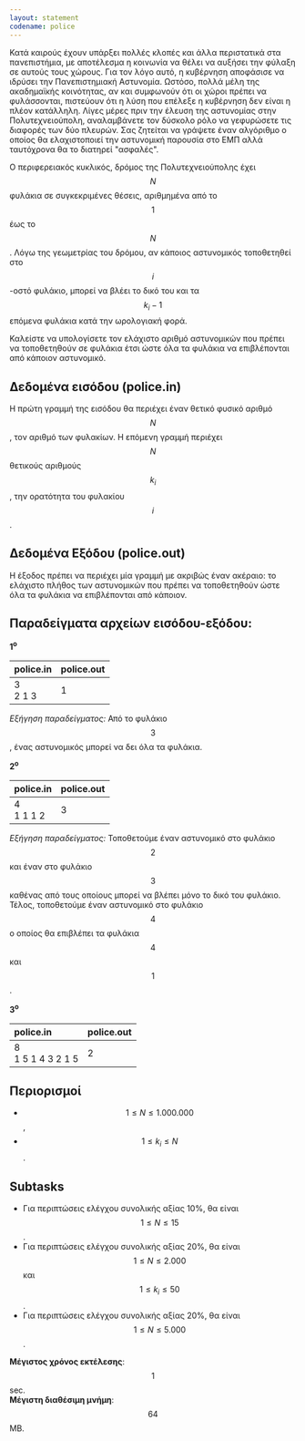 ```yaml
---
layout: statement
codename: police
---
```


Κατά καιρούς έχουν υπάρξει πολλές κλοπές και άλλα περιστατικά στα πανεπιστήμια, με αποτέλεσμα η κοινωνία να θέλει να αυξήσει την φύλαξη σε αυτούς τους χώρους. Για τον λόγο αυτό, η κυβέρνηση αποφάσισε να ιδρύσει την Πανεπιστημιακή Αστυνομία. Ωστόσο, πολλά μέλη της ακαδημαϊκής κοινότητας, αν και συμφωνούν ότι οι χώροι πρέπει να φυλάσσονται, πιστεύουν ότι η λύση που επέλεξε η κυβέρνηση δεν είναι η πλέον κατάλληλη. Λίγες μέρες πριν την έλευση της αστυνομίας στην Πολυτεχνειούπολη, αναλαμβάνετε τον δύσκολο ρόλο να γεφυρώσετε τις διαφορές των δύο πλευρών. Σας ζητείται να γράψετε έναν αλγόριθμο ο οποίος θα ελαχιστοποιεί την αστυνομική παρουσία στο ΕΜΠ αλλά ταυτόχρονα θα το διατηρεί "ασφαλές".


Ο περιφερειακός κυκλικός, δρόμος της Πολυτεχνειούπολης έχει $$N$$ φυλάκια σε συγκεκριμένες θέσεις, αριθμημένα από το $$1$$ έως το $$N$$. Λόγω της γεωμετρίας του δρόμου, αν κάποιος αστυνομικός τοποθετηθεί στο $$i$$-οστό φυλάκιο, μπορεί να βλέει το δικό του και τα $$k_i - 1$$ επόμενα φυλάκια κατά την ωρολογιακή φορά.

Καλείστε να υπολογίσετε τον ελάχιστο αριθμό αστυνομικών που πρέπει να τοποθετηθούν σε φυλάκια έτσι ώστε όλα τα φυλάκια να επιβλέπονται από κάποιον αστυνομικό.

## Δεδομένα εισόδου (police.in)

Η πρώτη γραμμή της εισόδου θα περιέχει έναν θετικό φυσικό αριθμό $$N$$, τον αριθμό των φυλακίων. Η επόμενη γραμμή περιέχει $$N$$ θετικούς αριθμούς $$k_i$$, την ορατότητα του φυλακίου $$i$$.

## Δεδομένα Εξόδου (police.out)

Η έξοδος πρέπει να περιέχει μία γραμμή με ακριβώς έναν ακέραιο: το ελάχιστο πλήθος των αστυνομικών που πρέπει να τοποθετηθούν ώστε όλα τα φυλάκια να επιβλέπονται από κάποιον.

## Παραδείγματα αρχείων εισόδου-εξόδου:

**1<sup>o</sup>**

| **police.in**      | **police.out** |
| :--- | :--- |
| 3<br>2 1 3 | 1 |

*Εξήγηση παραδείγματος:* Από το φυλάκιο $$3$$, ένας αστυνομικός μπορεί να δει όλα τα φυλάκια.

**2<sup>o</sup>**

| **police.in**      | **police.out** |
| :--- | :--- |
| 4<br>1 1 1 2 | 3 |

*Εξήγηση παραδείγματος:* Τοποθετούμε έναν αστυνομικό στο φυλάκιο $$2$$ και έναν στο φυλάκιο $$3$$ καθένας από τους οποίους μπορεί να βλέπει μόνο το δικό του φυλάκιο. Τέλος, τοποθετούμε έναν αστυνομικό στο φυλάκιο $$4$$ ο οποίος θα επιβλέπει τα φυλάκια $$4$$ και $$1$$.

**3<sup>o</sup>**

| **police.in**      | **police.out** |
| :--- | :--- |
| 8<br>1 5 1 4 3 2 1 5 | 2 |

## Περιορισμοί

 - $$1 \leq N \leq 1.000.000$$,
 - $$1 \leq k_i \leq N$$.

## Subtasks

 - Για περιπτώσεις ελέγχου συνολικής αξίας 10%, θα είναι $$1 \leq N \leq 15$$.
 - Για περιπτώσεις ελέγχου συνολικής αξίας 20%, θα είναι $$1 \leq N \leq 2.000$$ και $$1 \leq k_i \leq 50$$.
 - Για περιπτώσεις ελέγχου συνολικής αξίας 20%, θα είναι $$1 \leq N \leq 5.000$$.


**Μέγιστος χρόνος εκτέλεσης**: $$1$$ sec.<br>
**Μέγιστη διαθέσιμη μνήμη**: $$64$$ MB.

